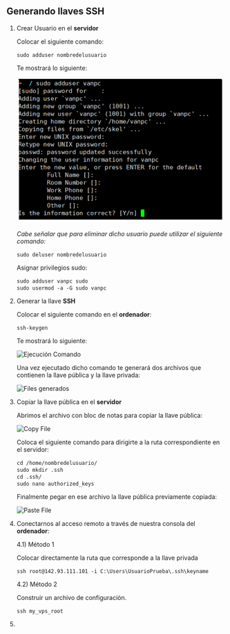 ## Generando llaves SSH

1) Crear Usuario en el **servidor**

	Colocar el siguiente comando: 
	```
	sudo adduser nombredelusuario
	```
	Te mostrará lo siguiente:

	![Ejecución Comando ](https://github.com/iqvan/Generando-llaves-SSH/blob/master/Pictures/Capture_add_User.PNG)

	*Cabe señalar que para eliminar dicho usuario puede utilizar el siguiente comando:*
	```
	sudo deluser nombredelusuario
	```
	Asignar privilegios sudo:
	```
	sudo adduser vanpc sudo
	sudo usermod -a -G sudo vanpc
	```

2) Generar la llave **SSH**

	Colocar el siguiente comando en el **ordenador**:

	```
	ssh-keygen
	```
	Te mostrará lo siguiente:

	![Ejecución Comando ](https://gitlab.com/iquinonez/nginx/-/raw/van/1.%20Generando%20llaves%20SSH/Pictures/Capture_ssh-keygen.PNG)
	
	Una vez ejecutado dicho comando te generará dos archivos que contienen la llave pública y la llave privada:

	![Files generados](https://gitlab.com/iquinonez/nginx/-/raw/van/1.%20Generando%20llaves%20SSH/Pictures/Capture_file_keyprivate_keypublic.PNG)


3) Copiar la llave pública en el **servidor**
	
	Abrimos el archivo con bloc de notas para copiar la llave pública:

	![Copy File](https://gitlab.com/iquinonez/nginx/-/raw/van/1.%20Generando%20llaves%20SSH/Pictures/Capture_copy-key-public.PNG)

	Coloca el siguiente comando para dirigirte a la ruta correspondiente en el servidor:

	```
	cd /home/nombredelusuario/
	sudo mkdir .ssh
	cd .ssh/
	sudo nano authorized_keys
	```

	Finalmente pegar en ese archivo la llave pública previamente copiada:

	![Paste File](https://gitlab.com/iquinonez/nginx/-/raw/van/1.%20Generando%20llaves%20SSH/Pictures/Capture_SSH_Authorized_keys.PNG)

4) Conectarnos al acceso remoto a través de nuestra consola del **ordenador**:

	4.1) Método 1
	
	Colocar directamente la ruta que corresponde a la llave privada

	```
	ssh root@142.93.111.101 -i C:\Users\UsuarioPrueba\.ssh\keyname
	```

	4.2) Método 2

	Construir un archivo de configuración.

	```
	ssh my_vps_root
	```

4)